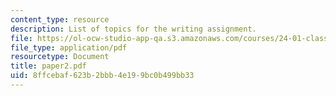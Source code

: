 ```yaml
---
content_type: resource
description: List of topics for the writing assignment.
file: https://ol-ocw-studio-app-qa.s3.amazonaws.com/courses/24-01-classics-in-western-philosophy-spring-2006/8ffcebaf623b2bbb4e199bc0b499bb33_paper2.pdf
file_type: application/pdf
resourcetype: Document
title: paper2.pdf
uid: 8ffcebaf-623b-2bbb-4e19-9bc0b499bb33
---
```

